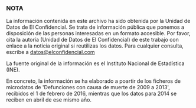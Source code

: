 ### NOTA
La información contenida en este archivo ha sido obtenida por la Unidad de Datos de El Confidencial.
Se trata de información pública que ponemos a disposición de las personas interesadas en un formato accesible. 
Por favor, cita la autoría (Unidad de Datos de El Confidencial) de este trabajo con enlace a la noticia original si reutilizas los datos. Para cualquier consulta, escribe a datos@elconfidencial.com

La fuente original de la información es el Instituto Nacional de Estadística (INE).

En concreto, la información se ha elaborado a poartir de los ficheros de microdatos de 'Defunciones con causa de muerte de 2009 a 2013', recibidos el 1 de febrero de 2016, 
mientras que los datos para 2014 se reciben en abril de ese mismo año. 
